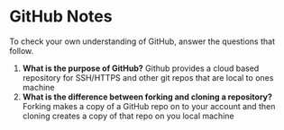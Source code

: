 # GitHub Notes

To check your own understanding of GitHub, answer the questions that follow.

1. **What is the purpose of GitHub?** Github provides a cloud based repository for SSH/HTTPS and other git repos that are local to ones machine
1. **What is the difference between forking and cloning a repository?** Forking makes a copy of a GitHub repo on to your account and then cloning creates a copy of that repo on you local machine
